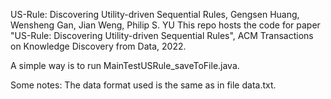 US-Rule: Discovering Utility-driven Sequential Rules, Gengsen Huang, Wensheng Gan, Jian Weng, Philip S. YU
This repo hosts the code for paper "US-Rule: Discovering Utility-driven Sequential Rules", ACM Transactions on Knowledge Discovery from Data, 2022.

A simple way is to run MainTestUSRule_saveToFile.java.

Some notes:
The data format used is the same as in file data.txt.
